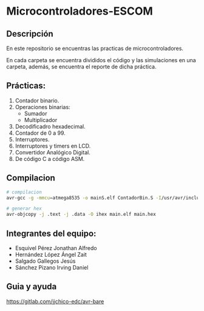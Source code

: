 # Microcontroladores-ESCOM

## Descripción
En este repositorio se encuentras las practicas de microcontroladores.

En cada carpeta se encuentra divididos el código y las simulaciones en una carpeta, además, se encuentra el reporte de dicha práctica.

## Prácticas:
1. Contador binario.
2. Operaciones binarias:
	* Sumador
	* Multiplicador
3. Decodificadro hexadecimal.
4. Contador de 0 a 99.
5. Interruptores.
6. Interruptores y timers en LCD.
7. Convertidor Analógico Digital.
8. De código C a código ASM.

## Compilacion
```sh
# compilacion
avr-gcc -g -mmcu=atmega8535 -o mainS.elf ContadorBin.S -I/usr/avr/include

# generar hex
avr-objcopy -j .text -j .data -O ihex main.elf main.hex
```

## Integrantes del equipo:
- Esquivel Pérez Jonathan Alfredo
- Hernández López Ángel Zait
- Salgado Gallegos Jesús
- Sánchez Pizano Irving Daniel

## Guia y ayuda
https://gitlab.com/jjchico-edc/avr-bare
